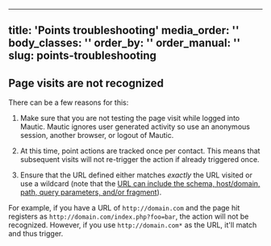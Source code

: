 ---
title: 'Points troubleshooting'
media_order: ''
body_classes: ''
order_by: ''
order_manual: ''
slug: points-troubleshooting
----------------------------

## Page visits are not recognized

There can be a few reasons for this:

1) Make sure that you are not testing the page visit while logged into Mautic. Mautic ignores user generated activity so use an anonymous session, another browser, or logout of Mautic.

2) At this time, point actions are tracked once per contact. This means that subsequent visits will not re-trigger the action if already triggered once.

3) Ensure that the URL defined either matches _exactly_ the URL visited or use a wildcard (note that the <a href="https://en.wikipedia.org/wiki/Uniform_Resource_Locator" target="_blank">URL can include the schema, host/domain, path, query parameters, and/or fragment</a>).

For example, if you have a URL of `http://domain.com` and the page hit registers as `http://domain.com/index.php?foo=bar`, the action will not be recognized. However, if you use `http://domain.com*` as the URL, it'll match and thus trigger.